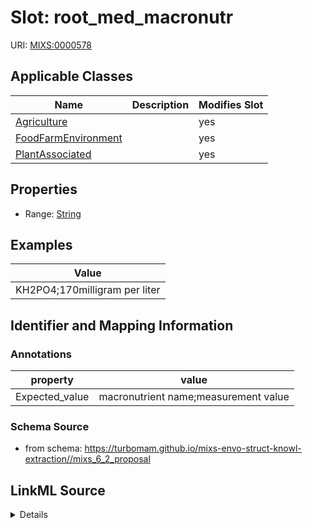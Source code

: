 # Slot: root_med_macronutr

URI: [MIXS:0000578](https://w3id.org/mixs/0000578)



<!-- no inheritance hierarchy -->




## Applicable Classes

| Name | Description | Modifies Slot |
| --- | --- | --- |
[Agriculture](Agriculture.md) |  |  yes  |
[FoodFarmEnvironment](FoodFarmEnvironment.md) |  |  yes  |
[PlantAssociated](PlantAssociated.md) |  |  yes  |







## Properties

* Range: [String](String.md)






## Examples

| Value |
| --- |
| KH2PO4;170milligram per liter |

## Identifier and Mapping Information





### Annotations

| property | value |
| --- | --- |
| Expected_value | macronutrient name;measurement value || Preferred_unit | milligram per liter |



### Schema Source


* from schema: https://turbomam.github.io/mixs-envo-struct-knowl-extraction//mixs_6_2_proposal




## LinkML Source

<details>
```yaml
name: root_med_macronutr
annotations:
  Expected_value:
    tag: Expected_value
    value: macronutrient name;measurement value
  Preferred_unit:
    tag: Preferred_unit
    value: milligram per liter
title: rooting medium macronutrients
notes:
- macronutrients
examples:
- value: KH2PO4;170milligram per liter
from_schema: https://turbomam.github.io/mixs-envo-struct-knowl-extraction//mixs_6_2_proposal
rank: 1000
string_serialization: '{text};{float} {unit}'
slot_uri: MIXS:0000578
multivalued: false
alias: root_med_macronutr
domain_of:
- Agriculture
- FoodFarmEnvironment
- PlantAssociated
range: string
required: false
recommended: false

```
</details>